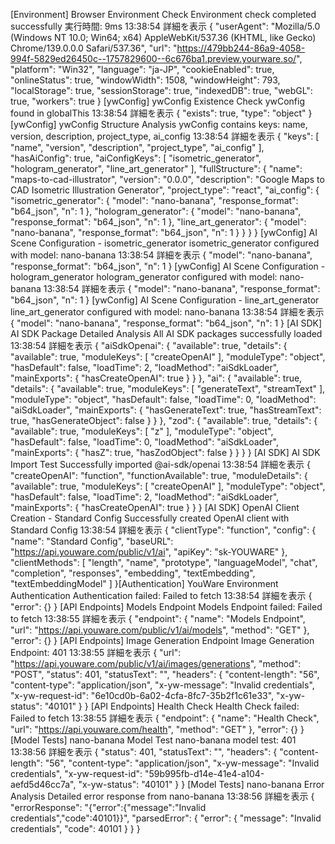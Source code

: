 [Environment] Browser Environment Check
Environment check completed successfully
実行時間: 9ms
13:38:54
詳細を表示
{
  "userAgent": "Mozilla/5.0 (Windows NT 10.0; Win64; x64) AppleWebKit/537.36 (KHTML, like Gecko) Chrome/139.0.0.0 Safari/537.36",
  "url": "https://479bb244-86a9-4058-994f-5829ed26450c--1757829600--6c676ba1.preview.yourware.so/",
  "platform": "Win32",
  "language": "ja-JP",
  "cookieEnabled": true,
  "onlineStatus": true,
  "windowWidth": 1508,
  "windowHeight": 793,
  "localStorage": true,
  "sessionStorage": true,
  "indexedDB": true,
  "webGL": true,
  "workers": true
}
[ywConfig] ywConfig Existence Check
ywConfig found in globalThis
13:38:54
詳細を表示
{
  "exists": true,
  "type": "object"
}
[ywConfig] ywConfig Structure Analysis
ywConfig contains keys: name, version, description, project_type, ai_config
13:38:54
詳細を表示
{
  "keys": [
    "name",
    "version",
    "description",
    "project_type",
    "ai_config"
  ],
  "hasAiConfig": true,
  "aiConfigKeys": [
    "isometric_generator",
    "hologram_generator",
    "line_art_generator"
  ],
  "fullStructure": {
    "name": "maps-to-cad-illustrator",
    "version": "0.0.0",
    "description": "Google Maps to CAD Isometric Illustration Generator",
    "project_type": "react",
    "ai_config": {
      "isometric_generator": {
        "model": "nano-banana",
        "response_format": "b64_json",
        "n": 1
      },
      "hologram_generator": {
        "model": "nano-banana",
        "response_format": "b64_json",
        "n": 1
      },
      "line_art_generator": {
        "model": "nano-banana",
        "response_format": "b64_json",
        "n": 1
      }
    }
  }
}
[ywConfig] AI Scene Configuration - isometric_generator
isometric_generator configured with model: nano-banana
13:38:54
詳細を表示
{
  "model": "nano-banana",
  "response_format": "b64_json",
  "n": 1
}
[ywConfig] AI Scene Configuration - hologram_generator
hologram_generator configured with model: nano-banana
13:38:54
詳細を表示
{
  "model": "nano-banana",
  "response_format": "b64_json",
  "n": 1
}
[ywConfig] AI Scene Configuration - line_art_generator
line_art_generator configured with model: nano-banana
13:38:54
詳細を表示
{
  "model": "nano-banana",
  "response_format": "b64_json",
  "n": 1
}
[AI SDK] AI SDK Package Detailed Analysis
All AI SDK packages successfully loaded
13:38:54
詳細を表示
{
  "aiSdkOpenai": {
    "available": true,
    "details": {
      "available": true,
      "moduleKeys": [
        "createOpenAI"
      ],
      "moduleType": "object",
      "hasDefault": false,
      "loadTime": 2,
      "loadMethod": "aiSdkLoader",
      "mainExports": {
        "hasCreateOpenAI": true
      }
    }
  },
  "ai": {
    "available": true,
    "details": {
      "available": true,
      "moduleKeys": [
        "generateText",
        "streamText"
      ],
      "moduleType": "object",
      "hasDefault": false,
      "loadTime": 0,
      "loadMethod": "aiSdkLoader",
      "mainExports": {
        "hasGenerateText": true,
        "hasStreamText": true,
        "hasGenerateObject": false
      }
    }
  },
  "zod": {
    "available": true,
    "details": {
      "available": true,
      "moduleKeys": [
        "z"
      ],
      "moduleType": "object",
      "hasDefault": false,
      "loadTime": 0,
      "loadMethod": "aiSdkLoader",
      "mainExports": {
        "hasZ": true,
        "hasZodObject": false
      }
    }
  }
}
[AI SDK] AI SDK Import Test
Successfully imported @ai-sdk/openai
13:38:54
詳細を表示
{
  "createOpenAI": "function",
  "functionAvailable": true,
  "moduleDetails": {
    "available": true,
    "moduleKeys": [
      "createOpenAI"
    ],
    "moduleType": "object",
    "hasDefault": false,
    "loadTime": 2,
    "loadMethod": "aiSdkLoader",
    "mainExports": {
      "hasCreateOpenAI": true
    }
  }
}
[AI SDK] OpenAI Client Creation - Standard Config
Successfully created OpenAI client with Standard Config
13:38:54
詳細を表示
{
  "clientType": "function",
  "config": {
    "name": "Standard Config",
    "baseURL": "https://api.youware.com/public/v1/ai",
    "apiKey": "sk-YOUWARE"
  },
  "clientMethods": [
    "length",
    "name",
    "prototype",
    "languageModel",
    "chat",
    "completion",
    "responses",
    "embedding",
    "textEmbedding",
    "textEmbeddingModel"
  ]
}[Authentication] YouWare Environment Authentication
Authentication failed: Failed to fetch
13:38:54
詳細を表示
{
  "error": {}
}
[API Endpoints] Models Endpoint
Models Endpoint failed: Failed to fetch
13:38:55
詳細を表示
{
  "endpoint": {
    "name": "Models Endpoint",
    "url": "https://api.youware.com/public/v1/ai/models",
    "method": "GET"
  },
  "error": {}
}
[API Endpoints] Image Generation Endpoint
Image Generation Endpoint: 401
13:38:55
詳細を表示
{
  "url": "https://api.youware.com/public/v1/ai/images/generations",
  "method": "POST",
  "status": 401,
  "statusText": "",
  "headers": {
    "content-length": "56",
    "content-type": "application/json",
    "x-yw-message": "Invalid credentials",
    "x-yw-request-id": "6e10cd0b-6a02-4cfa-8fc7-35b2f1c61e33",
    "x-yw-status": "40101"
  }
}
[API Endpoints] Health Check
Health Check failed: Failed to fetch
13:38:55
詳細を表示
{
  "endpoint": {
    "name": "Health Check",
    "url": "https://api.youware.com/health",
    "method": "GET"
  },
  "error": {}
}
[Model Tests] nano-banana Model Test
nano-banana model test: 401
13:38:56
詳細を表示
{
  "status": 401,
  "statusText": "",
  "headers": {
    "content-length": "56",
    "content-type": "application/json",
    "x-yw-message": "Invalid credentials",
    "x-yw-request-id": "59b995fb-d14e-41e4-a104-aefd5d46cc7a",
    "x-yw-status": "40101"
  }
}
[Model Tests] nano-banana Error Analysis
Detailed error response from nano-banana
13:38:56
詳細を表示
{
  "errorResponse": "{\"error\":{\"message\":\"Invalid credentials\",\"code\":40101}}",
  "parsedError": {
    "error": {
      "message": "Invalid credentials",
      "code": 40101
    }
  }
}